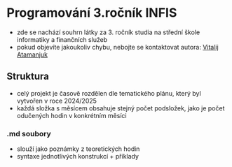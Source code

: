 ﻿# Programování 3.ročník INFIS
- zde se nachází souhrn látky za 3. ročník studia na střední škole informatiky a finančních služeb
- pokud objevíte jakoukoliv chybu, nebojte se kontaktovat autora: [Vitalij Atamanjuk](mailto:atamanjuk@infis.cz?subject=Github)
## Struktura
- celý projekt je časově rozdělen dle tematického plánu, který byl vytvořen v roce 2024/2025
- každá složka s měsícem obsahuje stejný počet podsložek, jako je počet odučených hodin v konkrétním měsíci
### .md soubory
- slouží jako poznámky z teoretických hodin
- syntaxe jednotlivých konstrukcí + příklady